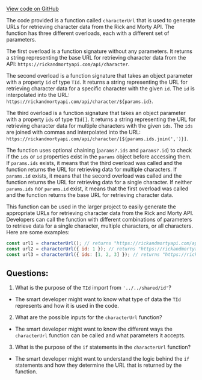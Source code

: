 [View code on GitHub](https://github.com/igorkamyshev/farfetched/apps/showcase/solid-real-world-rick-morty/src/entities/character/api.ts)

The code provided is a function called `characterUrl` that is used to generate URLs for retrieving character data from the Rick and Morty API. The function has three different overloads, each with a different set of parameters.

The first overload is a function signature without any parameters. It returns a string representing the base URL for retrieving character data from the API: `https://rickandmortyapi.com/api/character`.

The second overload is a function signature that takes an object parameter with a property `id` of type `TId`. It returns a string representing the URL for retrieving character data for a specific character with the given `id`. The `id` is interpolated into the URL: `https://rickandmortyapi.com/api/character/${params.id}`.

The third overload is a function signature that takes an object parameter with a property `ids` of type `TId[]`. It returns a string representing the URL for retrieving character data for multiple characters with the given `ids`. The `ids` are joined with commas and interpolated into the URL: `https://rickandmortyapi.com/api/character/[${params.ids.join(',')}]`.

The function uses optional chaining (`params?.ids` and `params?.id`) to check if the `ids` or `id` properties exist in the `params` object before accessing them. If `params.ids` exists, it means that the third overload was called and the function returns the URL for retrieving data for multiple characters. If `params.id` exists, it means that the second overload was called and the function returns the URL for retrieving data for a single character. If neither `params.ids` nor `params.id` exist, it means that the first overload was called and the function returns the base URL for retrieving character data.

This function can be used in the larger project to easily generate the appropriate URLs for retrieving character data from the Rick and Morty API. Developers can call the function with different combinations of parameters to retrieve data for a single character, multiple characters, or all characters. Here are some examples:

```javascript
const url1 = characterUrl(); // returns "https://rickandmortyapi.com/api/character"
const url2 = characterUrl({ id: 1 }); // returns "https://rickandmortyapi.com/api/character/1"
const url3 = characterUrl({ ids: [1, 2, 3] }); // returns "https://rickandmortyapi.com/api/character/[1,2,3]"
```
## Questions: 
 1. What is the purpose of the `TId` import from `'../../shared/id'`?
- The smart developer might want to know what type of data the `TId` represents and how it is used in the code.

2. What are the possible inputs for the `characterUrl` function?
- The smart developer might want to know the different ways the `characterUrl` function can be called and what parameters it accepts.

3. What is the purpose of the `if` statements in the `characterUrl` function?
- The smart developer might want to understand the logic behind the `if` statements and how they determine the URL that is returned by the function.